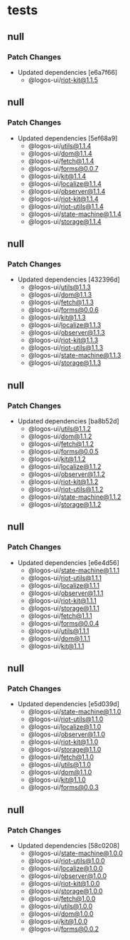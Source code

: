 # tests

## null

### Patch Changes

- Updated dependencies [e6a7f66]
  - @logos-ui/riot-kit@1.1.5

## null

### Patch Changes

- Updated dependencies [5ef68a9]
  - @logos-ui/utils@1.1.4
  - @logos-ui/dom@1.1.4
  - @logos-ui/fetch@1.1.4
  - @logos-ui/forms@0.0.7
  - @logos-ui/kit@1.1.4
  - @logos-ui/localize@1.1.4
  - @logos-ui/observer@1.1.4
  - @logos-ui/riot-kit@1.1.4
  - @logos-ui/riot-utils@1.1.4
  - @logos-ui/state-machine@1.1.4
  - @logos-ui/storage@1.1.4

## null

### Patch Changes

- Updated dependencies [432396d]
  - @logos-ui/utils@1.1.3
  - @logos-ui/dom@1.1.3
  - @logos-ui/fetch@1.1.3
  - @logos-ui/forms@0.0.6
  - @logos-ui/kit@1.1.3
  - @logos-ui/localize@1.1.3
  - @logos-ui/observer@1.1.3
  - @logos-ui/riot-kit@1.1.3
  - @logos-ui/riot-utils@1.1.3
  - @logos-ui/state-machine@1.1.3
  - @logos-ui/storage@1.1.3

## null

### Patch Changes

- Updated dependencies [ba8b52d]
  - @logos-ui/utils@1.1.2
  - @logos-ui/dom@1.1.2
  - @logos-ui/fetch@1.1.2
  - @logos-ui/forms@0.0.5
  - @logos-ui/kit@1.1.2
  - @logos-ui/localize@1.1.2
  - @logos-ui/observer@1.1.2
  - @logos-ui/riot-kit@1.1.2
  - @logos-ui/riot-utils@1.1.2
  - @logos-ui/state-machine@1.1.2
  - @logos-ui/storage@1.1.2

## null

### Patch Changes

- Updated dependencies [e6e4d56]
  - @logos-ui/state-machine@1.1.1
  - @logos-ui/riot-utils@1.1.1
  - @logos-ui/localize@1.1.1
  - @logos-ui/observer@1.1.1
  - @logos-ui/riot-kit@1.1.1
  - @logos-ui/storage@1.1.1
  - @logos-ui/fetch@1.1.1
  - @logos-ui/forms@0.0.4
  - @logos-ui/utils@1.1.1
  - @logos-ui/dom@1.1.1
  - @logos-ui/kit@1.1.1

## null

### Patch Changes

- Updated dependencies [e5d039d]
  - @logos-ui/state-machine@1.1.0
  - @logos-ui/riot-utils@1.1.0
  - @logos-ui/localize@1.1.0
  - @logos-ui/observer@1.1.0
  - @logos-ui/riot-kit@1.1.0
  - @logos-ui/storage@1.1.0
  - @logos-ui/fetch@1.1.0
  - @logos-ui/utils@1.1.0
  - @logos-ui/dom@1.1.0
  - @logos-ui/kit@1.1.0
  - @logos-ui/forms@0.0.3

## null

### Patch Changes

- Updated dependencies [58c0208]
  - @logos-ui/state-machine@1.0.0
  - @logos-ui/riot-utils@1.0.0
  - @logos-ui/localize@1.0.0
  - @logos-ui/observer@1.0.0
  - @logos-ui/riot-kit@1.0.0
  - @logos-ui/storage@1.0.0
  - @logos-ui/fetch@1.0.0
  - @logos-ui/utils@1.0.0
  - @logos-ui/dom@1.0.0
  - @logos-ui/kit@1.0.0
  - @logos-ui/forms@0.0.2
